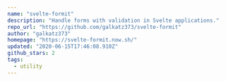 ```yaml
---
name: "svelte-formit"
description: "Handle forms with validation in Svelte applications."
repo_url: "https://github.com/galkatz373/svelte-formit"
author: "galkatz373"
homepage: "https://svelte-formit.now.sh/"
updated: "2020-06-15T17:46:08.910Z"
github_stars: 2
tags: 
  - utility
---
```

